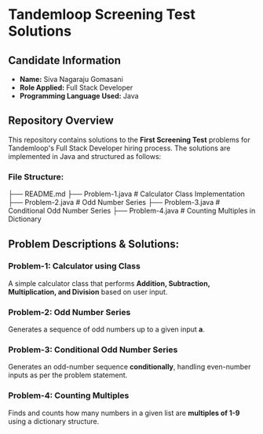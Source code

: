 # Tandemloop Screening Test Solutions

## Candidate Information
- **Name:** Siva Nagaraju Gomasani
- **Role Applied:** Full Stack Developer
- **Programming Language Used:** Java

## Repository Overview
This repository contains solutions to the **First Screening Test** problems for Tandemloop's Full Stack Developer hiring process. The solutions are implemented in Java and structured as follows:

### File Structure:
├── README.md 
├── Problem-1.java   # Calculator Class Implementation 
├── Problem-2.java   # Odd Number Series 
├── Problem-3.java   # Conditional Odd Number Series 
├── Problem-4.java   # Counting Multiples in Dictionary


## Problem Descriptions & Solutions:

### **Problem-1: Calculator using Class**
A simple calculator class that performs **Addition, Subtraction, Multiplication, and Division** based on user input.

### **Problem-2: Odd Number Series**
Generates a sequence of odd numbers up to a given input **a**.

### **Problem-3: Conditional Odd Number Series**
Generates an odd-number sequence **conditionally**, handling even-number inputs as per the problem statement.

### **Problem-4: Counting Multiples**
Finds and counts how many numbers in a given list are **multiples of 1-9** using a dictionary structure.
